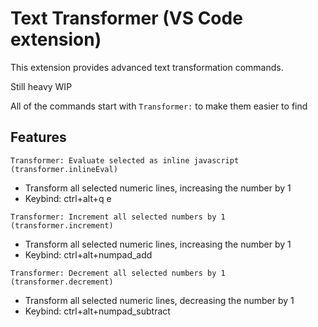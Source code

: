 # Text Transformer (VS Code extension)

This extension provides advanced text transformation commands.

Still heavy WIP

All of the commands start with `Transformer:` to make them easier to find

## Features

`Transformer: Evaluate selected as inline javascript (transformer.inlineEval)`
 * Transform all selected numeric lines, increasing the number by 1
 * Keybind: ctrl+alt+q e

`Transformer: Increment all selected numbers by 1 (transformer.increment)`
 * Transform all selected numeric lines, increasing the number by 1
 * Keybind: ctrl+alt+numpad_add

`Transformer: Decrement all selected numbers by 1 (transformer.decrement)`
 * Transform all selected numeric lines, decreasing the number by 1
 * Keybind: ctrl+alt+numpad_subtract

